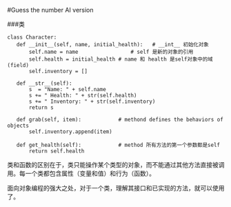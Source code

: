 #Guess the number AI version

###类
	
	class Character:
	   def __init__(self, name, initial_health):   # __int__ 初始化对象
	       self.name = name					# self 是新的对象的引用
	       self.health = initial_health	# name 和 health 是self对象中的域(field)
	       self.inventory = []
	       
	   def __str__(self):
	       s  = "Name: " + self.name
	       s += " Health: " + str(self.health)
	       s += " Inventory: " + str(self.inventory)
	       return s
	   
	   def grab(self, item):			# methond defines the behaviors of objects
	       self.inventory.append(item)
	       
	   def get_health(self):			# method 所有方法的第一个参数都是self
	       return self.health
	       
类和函数的区别在于，类只能操作某个类型的对象，而不能通过其他方法直接被调用。每一个类都包含属性（变量和值）和行为（函数）。

面向对象编程的强大之处，对于一个类，理解其接口和已实现的方法，就可以使用了。